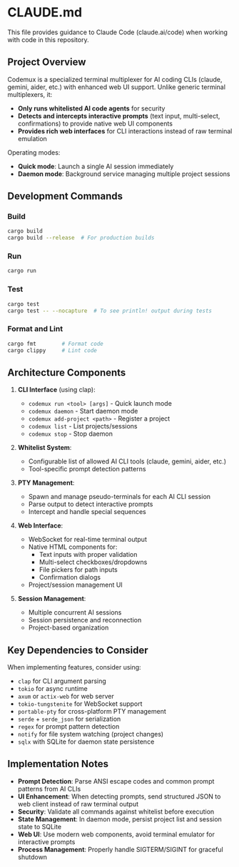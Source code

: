 # CLAUDE.md

This file provides guidance to Claude Code (claude.ai/code) when working with code in this repository.

## Project Overview

Codemux is a specialized terminal multiplexer for AI coding CLIs (claude, gemini, aider, etc.) with enhanced web UI support. Unlike generic terminal multiplexers, it:
- **Only runs whitelisted AI code agents** for security
- **Detects and intercepts interactive prompts** (text input, multi-select, confirmations) to provide native web UI components
- **Provides rich web interfaces** for CLI interactions instead of raw terminal emulation

Operating modes:
- **Quick mode**: Launch a single AI session immediately
- **Daemon mode**: Background service managing multiple project sessions

## Development Commands

### Build
```bash
cargo build
cargo build --release  # For production builds
```

### Run
```bash
cargo run
```

### Test
```bash
cargo test
cargo test -- --nocapture  # To see println! output during tests
```

### Format and Lint
```bash
cargo fmt        # Format code
cargo clippy     # Lint code
```

## Architecture Components

1. **CLI Interface** (using clap):
   - `codemux run <tool> [args]` - Quick launch mode
   - `codemux daemon` - Start daemon mode
   - `codemux add-project <path>` - Register a project
   - `codemux list` - List projects/sessions
   - `codemux stop` - Stop daemon

2. **Whitelist System**: 
   - Configurable list of allowed AI CLI tools (claude, gemini, aider, etc.)
   - Tool-specific prompt detection patterns

3. **PTY Management**:
   - Spawn and manage pseudo-terminals for each AI CLI session
   - Parse output to detect interactive prompts
   - Intercept and handle special sequences

4. **Web Interface**:
   - WebSocket for real-time terminal output
   - Native HTML components for:
     - Text inputs with proper validation
     - Multi-select checkboxes/dropdowns
     - File pickers for path inputs
     - Confirmation dialogs
   - Project/session management UI

5. **Session Management**:
   - Multiple concurrent AI sessions
   - Session persistence and reconnection
   - Project-based organization

## Key Dependencies to Consider

When implementing features, consider using:
- `clap` for CLI argument parsing
- `tokio` for async runtime
- `axum` or `actix-web` for web server
- `tokio-tungstenite` for WebSocket support
- `portable-pty` for cross-platform PTY management
- `serde` + `serde_json` for serialization
- `regex` for prompt pattern detection
- `notify` for file system watching (project changes)
- `sqlx` with SQLite for daemon state persistence

## Implementation Notes

- **Prompt Detection**: Parse ANSI escape codes and common prompt patterns from AI CLIs
- **UI Enhancement**: When detecting prompts, send structured JSON to web client instead of raw terminal output
- **Security**: Validate all commands against whitelist before execution
- **State Management**: In daemon mode, persist project list and session state to SQLite
- **Web UI**: Use modern web components, avoid terminal emulator for interactive prompts
- **Process Management**: Properly handle SIGTERM/SIGINT for graceful shutdown